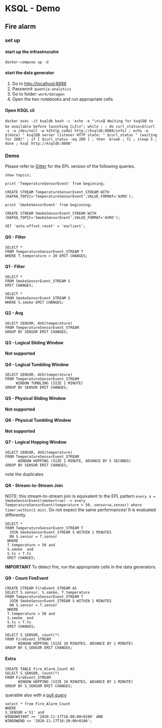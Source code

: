 # KSQL - Demo
## Fire alarm

### set up

#### start up the infrastrucutre

```
docker-compose up -d
```

#### start the data generator

1. Go to [http://localhost:8888](http://localhost:8888) 
2. Password: `quantia-analytics`
3. Go to folder: `work/datagen`
4. Open the two notebooks and run appropriate cells

#### Open KSQL cli


```
docker exec -it ksqldb bash -c 'echo -e "\n\n⏳ Waiting for ksqlDB to be available before launching CLI\n"; while : ; do curl_status=$(curl -s -o /dev/null -w %{http_code} http://ksqldb:8088/info) ; echo -e $(date) " ksqlDB server listener HTTP state: " $curl_status " (waiting for 200)" ; if [ $curl_status -eq 200 ] ; then  break ; fi ; sleep 5 ; done ; ksql http://ksqldb:8088'
```

### Demo

Please refer to [Gitter](https://gitter.im/USDE2020/EPL) for the EPL version of the following queries.

```
show topics;
```

```
print 'TemperatureSensorEvent' from beginning;
```

```
CREATE STREAM TemperatureSensorEvent_STREAM WITH (KAFKA_TOPIC='TemperatureSensorEvent',VALUE_FORMAT='AVRO');
```

```
print 'SmokeSensorEvent' from beginning;
```

```
CREATE STREAM SmokeSensorEvent_STREAM WITH (KAFKA_TOPIC='SmokeSensorEvent',VALUE_FORMAT='AVRO');
```

```
SET 'auto.offset.reset' = 'earliest';
```

#### Q0 - Filter

```
SELECT *
FROM TemperatureSensorEvent_STREAM T
WHERE T.temperature > 20 EMIT CHANGES;
```

#### Q1 - Filter

```
SELECT *
FROM SmokeSensorEvent_STREAM S
EMIT CHANGES;
```

```
SELECT *
FROM SmokeSensorEvent_STREAM S
WHERE S.smoke EMIT CHANGES;
```

#### Q2 - Avg

```
SELECT SENSOR, AVG(temperature) 
FROM TemperatureSensorEvent_STREAM
GROUP BY SENSOR EMIT CHANGES;
```


#### Q3 - Logical Sliding Window

**Not supported**


#### Q4 - Logical Tumbling Window

```
SELECT SENSOR, AVG(temperature) 
FROM TemperatureSensorEvent_STREAM 
     WINDOW TUMBLING (SIZE 1 MINUTE)
GROUP BY SENSOR EMIT CHANGES;
```

#### Q5 - Physical Sliding Window

**Not supported**


#### Q6 - Physical Tumbling Window

**Not supported**

#### Q7 - Logical Hopping Window

```
SELECT SENSOR, AVG(temperature) 
FROM TemperatureSensorEvent_STREAM 
      WINDOW HOPPING (SIZE 1 MINUTE, ADVANCE BY 5 SECONDS)
GROUP BY SENSOR EMIT CHANGES;
```

note the duplicates

#### Q8 - Stream-to-Stream Join

NOTE: this stream-to-stream join is equivalent to the EPL pattern `every a = SmokeSensorEvent(smoke=true) -> every TemperatureSensorEvent(temperature > 50, sensor=a.sensor) where timer:within(1 min)`. Do not expect the same performances! It is evaluated differently.

```
SELECT *
FROM TemperatureSensorEvent_STREAM T
  JOIN SmokeSensorEvent_STREAM S WITHIN 1 MINUTES
  ON S.sensor = T.sensor
 WHERE 
 T.temperature > 50 and
 S.smoke  and
 S.ts < T.ts 
 EMIT CHANGES;
```

**IMPORTANT** To detect fire, run the appropriate cells in the data generators.

#### Q9 - Count FireEvent 

```
CREATE STREAM FireEvent_STREAM AS
SELECT S.sensor, S.smoke, T.temperature
FROM TemperatureSensorEvent_STREAM T
  JOIN SmokeSensorEvent_STREAM S WITHIN 1 MINUTES
  ON S.sensor = T.sensor
 WHERE 
 T.temperature > 50 and
 S.smoke  and
 S.ts < T.ts 
 EMIT CHANGES;
```

```
SELECT S_SENSOR, count(*) 
FROM FireEvent_STREAM 
      WINDOW HOPPING (SIZE 10 MINUTES, ADVANCE BY 1 MINUTE)
GROUP BY S_SENSOR EMIT CHANGES;
```

#### Extra

```
CREATE TABLE Fire_Alarm_Count AS
SELECT S_SENSOR, count(*) 
FROM FireEvent_STREAM 
      WINDOW HOPPING (SIZE 10 MINUTES, ADVANCE BY 1 MINUTE)
GROUP BY S_SENSOR EMIT CHANGES;
```

querable also with a [pull query](https://docs.ksqldb.io/en/latest/developer-guide/ksqldb-reference/select-pull-query/)

```
select * from Fire_Alarm_Count 
WHERE 
S_SENSOR ='S1' and 
WINDOWSTART >= '2020-11-17T16:00:00+0100' AND
WINDOWEND <= '2020-11-17T16:20:00+0100';
```
